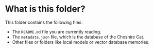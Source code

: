 # What is this folder?

This folder contains the following files:

- The `README.md` file you are currently reading.
- The `metadata.json` file, which is the database of the Cheshire Cat.
- Other files or folders like local models or vector database memories.
